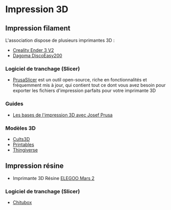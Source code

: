 # Impression 3D

## Impression filament

L'association dispose de plusieurs imprimantes 3D :
 * [Creality Ender 3 V2](https://github.com/La-Bricole-numerique-Avrille/Impression-3D/tree/main/FDM_filament/Creality-Ender-3-V2)
 * [Dagoma DiscoEasy200](https://www.dagoma3d.com/imprimante-3d-disco-dagoma)

### Logiciel de tranchage (Slicer)

 *  [PrusaSlicer](https://www.prusa3d.com/fr/page/prusaslicer_424/) est un outil open-source, riche en fonctionnalités et fréquemment mis à jour, qui contient tout ce dont vous avez besoin pour exporter les fichiers d'impression parfaits pour votre imprimante 3D

### Guides
 * [Les bases de l'impression 3D avec Josef Prusa](https://www.prusa3d.com/fr/page/les-bases-de-limpression-3d-avec-josef-prusa_490/)

### Modèles 3D

 * [Cults3D](https://cults3d.com/fr)
 * [Printables](https://www.printables.com/fr/model)
 * [Thingiverse](https://www.thingiverse.com)

## Impression résine
 
 * Imprimante 3D Résine [ELEGOO Mars 2](https://www.elegoo.com/en-fr/products/elegoo-mars-2-mono-lcd-3d-printer)

### Logiciel de tranchage (Slicer)

 * [Chitubox](https://www.chitubox.com/en/download/chitubox-free)
